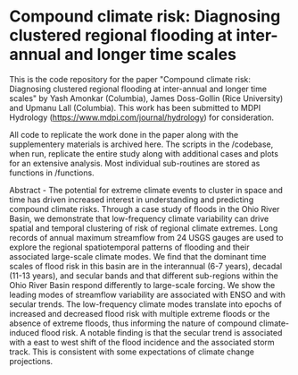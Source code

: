 # Compound climate risk: Diagnosing clustered regional flooding at inter-annual and longer time scales

This is the code repository for the paper "Compound climate risk: Diagnosing clustered regional flooding at inter-annual and longer time scales" by Yash Amonkar (Columbia), James Doss-Gollin (Rice University) and Upmanu Lall (Columbia). 
This work has been submitted to MDPI Hydrology (https://www.mdpi.com/journal/hydrology) for consideration.

All code to replicate the work done in the paper along with the supplementery materials is archived here. The scripts in the /codebase, when run, replicate the entire study along with additional cases and plots for an extensive analysis. Most individual sub-routines are stored as functions in /functions.
 
Abstract -  The potential for extreme climate events to cluster in space and time has driven increased interest in understanding and predicting compound climate risks. 
Through a case study of floods in the Ohio River Basin, we demonstrate that low-frequency climate variability can drive spatial and temporal clustering of risk of regional climate extremes. 
Long records of annual maximum streamflow from 24 USGS gauges are used to explore the regional spatiotemporal patterns of flooding and their associated large-scale climate modes. 
We find that the dominant time scales of flood risk in this basin are in the interannual (6-7 years), decadal (11-13 years), and secular bands and that different sub-regions within the Ohio River Basin respond differently to large-scale forcing.
We show the leading modes of streamflow variability are associated with ENSO and with secular trends. 
The low-frequency climate modes translate into epochs of increased and decreased flood risk with multiple extreme floods or the absence of extreme floods, thus informing the nature of compound climate-induced flood risk. 
A notable finding is that the secular trend is associated with a east to west shift of the flood incidence and the associated storm track. 
This is consistent with some expectations of climate change projections.  